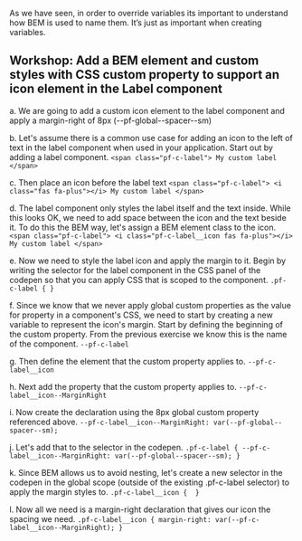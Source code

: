 As we have seen, in order to override variables its important to understand how BEM is used to name them. It’s just as important when creating variables.

## Workshop: Add a BEM element and custom styles with CSS custom property to support an icon element in the Label component

a. We are going to add a custom icon element to the label component and apply a margin-right of 8px (--pf-global--spacer--sm)

b. Let's assume there is a common use case for adding an icon to the left of text in the label component when used in your application. Start out by adding a label component.
`<span class="pf-c-label">
    My custom label
</span>`

c. Then place an icon before the label text
`<span class="pf-c-label">
  <i class="fas fa-plus"></i>
  My custom label
</span>`

d. The label component only styles the label itself and the text inside. While this looks OK, we need to add space between the icon and the text beside it. To do this the BEM way, let's assign a BEM element class to the icon.
`<span class="pf-c-label">
  <i class="pf-c-label__icon fas fa-plus"></i>
  My custom label
</span>`

e. Now we need to style the label icon and apply the margin to it. Begin by writing the selector for the label component in the CSS panel of the codepen so that you can apply CSS that is scoped to the component.
`.pf-c-label {
}`

f. Since we know that we never apply global custom properties as the value for property in a component's CSS, we need to start by creating a new variable to represent the icon's margin. Start by defining the beginning of the custom property. From the previous exercise we know this is the name of the component.
`--pf-c-label`

g. Then define the element that the custom property applies to.
`--pf-c-label__icon`

h. Next add the property that the custom property applies to.
`--pf-c-label__icon--MarginRight`

i. Now create the declaration using the 8px global custom property referenced above.
`--pf-c-label__icon--MarginRight: var(--pf-global--spacer--sm);`

j. Let's add that to the selector in the codepen.
`.pf-c-label {
--pf-c-label__icon--MarginRight: var(--pf-global--spacer--sm);
}`

k. Since BEM allows us to avoid nesting, let's create a new selector in the codepen in the global scope (outside of the existing .pf-c-label selector) to apply the margin styles to.
`.pf-c-label__icon { 
}`

l. Now all we need is a margin-right declaration that gives our icon the spacing we need.
`.pf-c-label__icon {
  margin-right: var(--pf-c-label__icon--MarginRight);
}`
